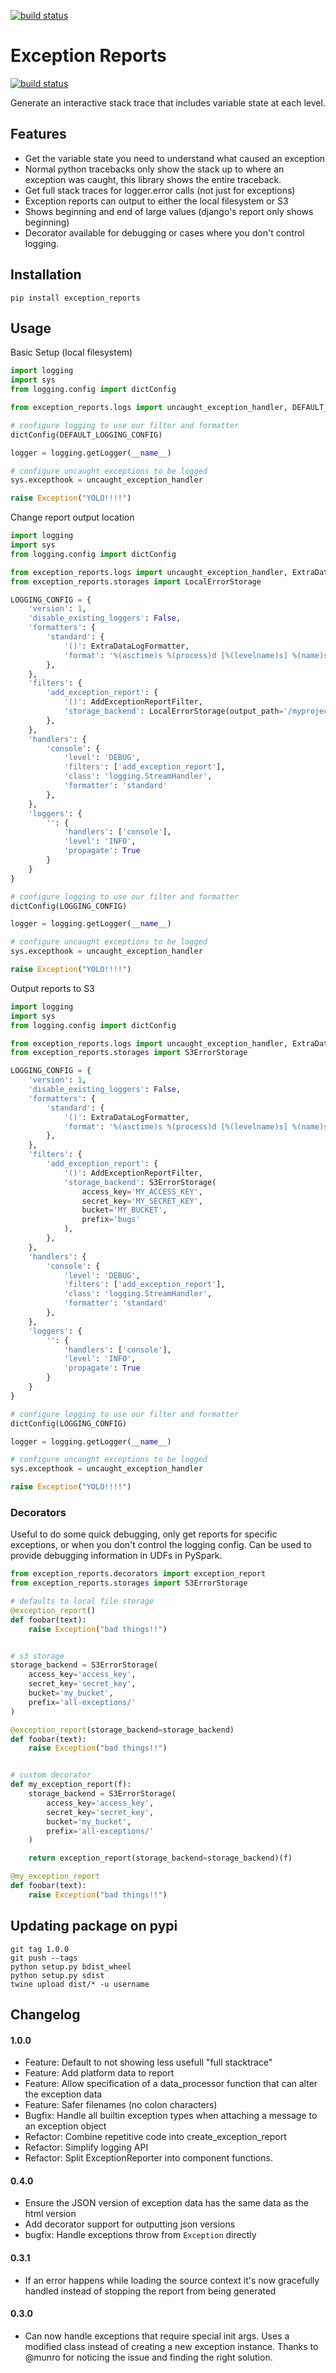 [![build status](https://travis-ci.org/CircleUp/exception-reports.svg)](https://travis-ci.org/CircleUp/exception-reports)

# Exception Reports

[![build status](https://travis-ci.org/CircleUp/exception-reports.svg)](https://travis-ci.org/CircleUp/exception-reports)

Generate an interactive stack trace that includes variable state at each level.

## Features

 - Get the variable state you need to understand what caused an exception
 - Normal python tracebacks only show the stack up to where an exception was caught, 
   this library shows the entire traceback.
 - Get full stack traces for logger.error calls (not just for exceptions)
 - Exception reports can output to either the local filesystem or S3
 - Shows beginning and end of large values (django's report only shows beginning)
 - Decorator available for debugging or cases where you don't control logging.

## Installation

`pip install exception_reports`

## Usage

Basic Setup (local filesystem)
```python
import logging
import sys
from logging.config import dictConfig

from exception_reports.logs import uncaught_exception_handler, DEFAULT_LOGGING_CONFIG

# configure logging to use our filter and formatter
dictConfig(DEFAULT_LOGGING_CONFIG)

logger = logging.getLogger(__name__)

# configure uncaught exceptions to be logged
sys.excepthook = uncaught_exception_handler

raise Exception("YOLO!!!!")
```

Change report output location

```python
import logging
import sys
from logging.config import dictConfig

from exception_reports.logs import uncaught_exception_handler, ExtraDataLogFormatter, AddExceptionReportFilter
from exception_reports.storages import LocalErrorStorage

LOGGING_CONFIG = {
    'version': 1,
    'disable_existing_loggers': False,
    'formatters': {
        'standard': {
            '()': ExtraDataLogFormatter,
            'format': '%(asctime)s %(process)d [%(levelname)s] %(name)s.%(funcName)s: %(message)s; %(data_as_kv)s'
        },
    },
    'filters': {
        'add_exception_report': {
            '()': AddExceptionReportFilter,
            'storage_backend': LocalErrorStorage(output_path='/myproject/bug-reports/')
        },
    },
    'handlers': {
        'console': {
            'level': 'DEBUG',
            'filters': ['add_exception_report'],
            'class': 'logging.StreamHandler',
            'formatter': 'standard'
        },
    },
    'loggers': {
        '': {
            'handlers': ['console'],
            'level': 'INFO',
            'propagate': True
        }
    }
}

# configure logging to use our filter and formatter
dictConfig(LOGGING_CONFIG)

logger = logging.getLogger(__name__)

# configure uncaught exceptions to be logged
sys.excepthook = uncaught_exception_handler

raise Exception("YOLO!!!!")
```

Output reports to S3

```python
import logging
import sys
from logging.config import dictConfig

from exception_reports.logs import uncaught_exception_handler, ExtraDataLogFormatter, AddExceptionReportFilter
from exception_reports.storages import S3ErrorStorage

LOGGING_CONFIG = {
    'version': 1,
    'disable_existing_loggers': False,
    'formatters': {
        'standard': {
            '()': ExtraDataLogFormatter,
            'format': '%(asctime)s %(process)d [%(levelname)s] %(name)s.%(funcName)s: %(message)s; %(data_as_kv)s'
        },
    },
    'filters': {
        'add_exception_report': {
            '()': AddExceptionReportFilter,
            'storage_backend': S3ErrorStorage(
                access_key='MY_ACCESS_KEY', 
                secret_key='MY_SECRET_KEY', 
                bucket='MY_BUCKET',
                prefix='bugs'
            ),
        },
    },
    'handlers': {
        'console': {
            'level': 'DEBUG',
            'filters': ['add_exception_report'],
            'class': 'logging.StreamHandler',
            'formatter': 'standard'
        },
    },
    'loggers': {
        '': {
            'handlers': ['console'],
            'level': 'INFO',
            'propagate': True
        }
    }
}

# configure logging to use our filter and formatter
dictConfig(LOGGING_CONFIG)

logger = logging.getLogger(__name__)

# configure uncaught exceptions to be logged
sys.excepthook = uncaught_exception_handler

raise Exception("YOLO!!!!")
```

### Decorators

Useful to do some quick debugging, only get reports for specific exceptions, or when you don't control the
logging config.  Can be used to provide debugging information in UDFs in PySpark. 
```python
from exception_reports.decorators import exception_report
from exception_reports.storages import S3ErrorStorage

# defaults to local file storage
@exception_report()
def foobar(text):
    raise Exception("bad things!!")


# s3 storage
storage_backend = S3ErrorStorage(
    access_key='access_key',
    secret_key='secret_key',
    bucket='my_bucket',
    prefix='all-exceptions/'
)

@exception_report(storage_backend=storage_backend)
def foobar(text):
    raise Exception("bad things!!")


# custom decorator
def my_exception_report(f):
    storage_backend = S3ErrorStorage(
        access_key='access_key',
        secret_key='secret_key',
        bucket='my_bucket',
        prefix='all-exceptions/'
    )

    return exception_report(storage_backend=storage_backend)(f)

@my_exception_report
def foobar(text):
    raise Exception("bad things!!")
```

## Updating package on pypi

    git tag 1.0.0
    git push --tags
    python setup.py bdist_wheel
    python setup.py sdist
    twine upload dist/* -u username
    

## Changelog

#### 1.0.0
 - Feature: Default to not showing less usefull "full stacktrace"
 - Feature: Add platform data to report
 - Feature: Allow specification of a data_processor function that can alter the exception data
 - Feature: Safer filenames (no colon characters)
 - Bugfix: Handle all builtin exception types when attaching a message to an exception object
 - Refactor: Combine repetitive code into create_exception_report
 - Refactor: Simplify logging API
 - Refactor: Split ExceptionReporter into component functions.

#### 0.4.0
 - Ensure the JSON version of exception data has the same data as the html version
 - Add decorator support for outputting json versions
 - bugfix: Handle exceptions throw from `Exception` directly

#### 0.3.1
 - If an error happens while loading the source context it's now gracefully handled instead of stopping the report from being generated

#### 0.3.0
 - Can now handle exceptions that require special init args.  Uses a modified class instead of creating a new exception instance. Thanks to @munro for noticing 
 the issue and finding the right solution.
